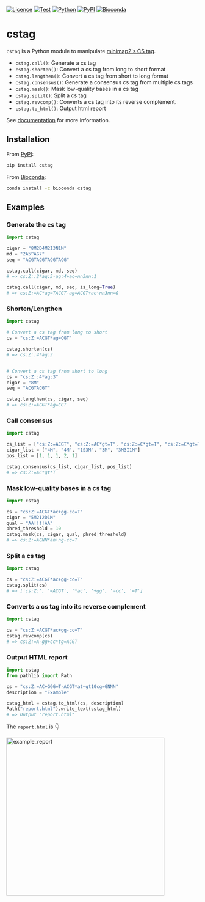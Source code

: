 [![Licence](https://img.shields.io/badge/License-MIT-9cf.svg?style=flat-square)](https://choosealicense.com/licenses/mit/)
[![Test](https://img.shields.io/github/actions/workflow/status/akikuno/cstag/pytest.yml?branch=main&label=Test&color=brightgreen&style=flat-square)](https://github.com/akikuno/cstag/actions)
[![Python](https://img.shields.io/pypi/pyversions/cstag.svg?label=Python&color=blue&style=flat-square)](https://pypi.org/project/cstag/)
[![PyPI](https://img.shields.io/pypi/v/cstag.svg?label=PyPI&color=orange&style=flat-square)](https://pypi.org/project/cstag/)
[![Bioconda](https://img.shields.io/conda/v/bioconda/cstag?label=Bioconda&color=orange&style=flat-square)](https://anaconda.org/bioconda/cstag)

# cstag

`cstag` is a Python module to manipulate [minimap2's CS tag](https://github.com/lh3/minimap2#cs).

- `cstag.call()`: Generate a cs tag
- `cstag.shorten()`: Convert a cs tag from long to short format
- `cstag.lengthen()`: Convert a cs tag from short to long format
- `cstag.consensus()`: Generate a consensus cs tag from multiple cs tags
- `cstag.mask()`: Mask low-quality bases in a cs tag
- `cstag.split()`: Split a cs tag
- `cstag.revcomp()`: Converts a cs tag into its reverse complement.
- `cstag.to_html()`: Output html report
<!-- - `cstag.to_mids()`: to convert cs tag into [compressed MIDS format](https://journals.plos.org/plosbiology/article?id=10.1371/journal.pbio.3001507#:~:text=S6%20Fig.%20Compressed%20MIDS%20conversion.) (under-development:construction_worker:) -->

See [documentation](https://akikuno.github.io/cstag/cstag/) for more information.

## Installation

From [PyPI](https://pypi.org/project/cstag/):

```bash
pip install cstag
```

From [Bioconda](https://anaconda.org/bioconda/cstag):

```bash
conda install -c bioconda cstag
```

## Examples

### Generate the cs tag
```python
import cstag

cigar = "8M2D4M2I3N1M"
md = "2A5^AG7"
seq = "ACGTACGTACGTACG"

cstag.call(cigar, md, seq)
# => cs:Z::2*ag:5-ag:4+ac~nn3nn:1

cstag.call(cigar, md, seq, is_long=True)
# => cs:Z:=AC*ag=TACGT-ag=ACGT+ac~nn3nn=G
```

### Shorten/Lengthen

```python
import cstag

# Convert a cs tag from long to short
cs = "cs:Z:=ACGT*ag=CGT"

cstag.shorten(cs)
# => cs:Z::4*ag:3


# Convert a cs tag from short to long
cs = "cs:Z::4*ag:3"
cigar = "8M"
seq = "ACGTACGT"

cstag.lengthen(cs, cigar, seq)
# => cs:Z:=ACGT*ag=CGT
```

### Call consensus

```python
import cstag

cs_list = ["cs:Z:=ACGT", "cs:Z:=AC*gt=T", "cs:Z:=C*gt=T", "cs:Z:=C*gt=T", "cs:Z:=ACT+ccc=T"]
cigar_list = ["4M", "4M", "1S3M", "3M", "3M3I1M"]
pos_list = [1, 1, 1, 2, 1]

cstag.consensus(cs_list, cigar_list, pos_list)
# => cs:Z:=AC*gt*T
```

### Mask low-quality bases in a cs tag

```python
import cstag

cs = "cs:Z:=ACGT*ac+gg-cc=T"
cigar = "5M2I2D1M"
qual = "AA!!!!AA"
phred_threshold = 10
cstag.mask(cs, cigar, qual, phred_threshold)
# => cs:Z:=ACNN*an+ng-cc=T
```

### Split a cs tag

```python
import cstag

cs = "cs:Z:=ACGT*ac+gg-cc=T"
cstag.split(cs)
# => ['cs:Z:', '=ACGT', '*ac', '+gg', '-cc', '=T']
```

### Converts a cs tag into its reverse complement

```python
import cstag

cs = "cs:Z:=ACGT*ac+gg-cc=T"
cstag.revcomp(cs)
# => cs:Z:=A-gg+cc*tg=ACGT
```


### Output HTML report

```python
import cstag
from pathlib import Path

cs = "cs:Z:=AC+GGG=T-ACGT*at~gt10cg=GNNN"
description = "Example"

cstag_html = cstag.to_html(cs, description)
Path("report.html").write_text(cstag_html)
# => Output "report.html"
```
The `report.html` is :point_down:

<img width="414" alt="example_report" src="https://user-images.githubusercontent.com/15861316/158910398-67f480d2-8742-412a-b528-40e545c46513.png">
